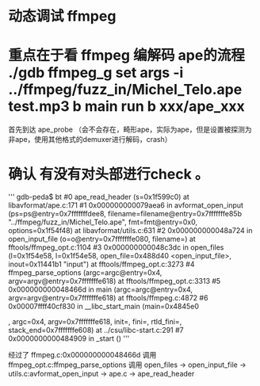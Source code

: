 # 动态调试 ffmpeg
重点在于看 ffmpeg 编解码 ape的流程
./gdb ffmpeg_g
set args -i ../ffmpeg/fuzz_in/Michel_Telo.ape test.mp3
b main
run
b xxx/ape_xxx
=================

首先到达 ape_probe 
（会不会存在，畸形ape，实际为ape，但是设置被探测为非ape，使用其他格式的demuxer进行解码，crash）

确认 有没有对头部进行check
。
=================

'''
gdb-peda$ bt
#0  ape_read_header (s=0x1f599c0) at libavformat/ape.c:171
#1  0x000000000079aea6 in avformat_open_input (ps=ps@entry=0x7fffffffdee8, filename=filename@entry=0x7fffffffe85b "../ffmpeg/fuzz_in/Michel_Telo.ape", 
    fmt=fmt@entry=0x0, options=0x1f54f48) at libavformat/utils.c:631
#2  0x000000000048a724 in open_input_file (o=o@entry=0x7fffffffe080, filename=<optimized out>) at fftools/ffmpeg_opt.c:1104
#3  0x000000000048c3dc in open_files (l=0x1f54e58, l=0x1f54e58, open_file=0x488d40 <open_input_file>, inout=0x11441b1 "input")
    at fftools/ffmpeg_opt.c:3273
#4  ffmpeg_parse_options (argc=argc@entry=0x4, argv=argv@entry=0x7fffffffe618) at fftools/ffmpeg_opt.c:3313
#5  0x000000000048466d in main (argc=argc@entry=0x4, argv=argv@entry=0x7fffffffe618) at fftools/ffmpeg.c:4872
#6  0x00007ffff40cf830 in __libc_start_main (main=0x4845e0 <main>, argc=0x4, argv=0x7fffffffe618, init=<optimized out>, fini=<optimized out>, 
    rtld_fini=<optimized out>, stack_end=0x7fffffffe608) at ../csu/libc-start.c:291
#7  0x0000000000484909 in _start ()
'''

经过了 
ffmpeg.c:0x000000000048466d
调用 ffmpeg_opt.c:ffmpeg_parse_options
调用 open_files ->
open_input_file ->
utils.c:avformat_open_input -> 
ape.c -> ape_read_header
